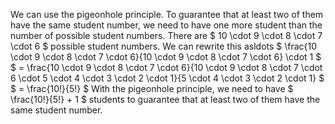 We can use the pigeonhole principle. To guarantee that at least two of them have the same student number, we need to have one more student than the number of possible student numbers.
There are $ 10 \cdot 9 \cdot 8 \cdot 7 \cdot 6 $ possible student numbers.
We can rewrite this asldots
$ \frac{10 \cdot 9 \cdot 8 \cdot 7 \cdot 6}{10 \cdot 9 \cdot 8 \cdot 7 \cdot 6} \cdot 1 $
$ = \frac{10 \cdot 9 \cdot 8 \cdot 7 \cdot 6}{10 \cdot 9 \cdot 8 \cdot 7 \cdot 6 \cdot 5 \cdot 4 \cdot 3 \cdot 2 \cdot 1}{5 \cdot 4 \cdot 3 \cdot 2 \cdot 1} $
$ = \frac{10!}{5!} $
With the pigeonhole principle, we need to have $ \frac{10!}{5!} + 1 $ students to guarantee that at least two of them have the same student number.
